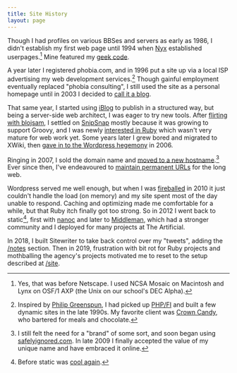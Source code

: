 ```yaml
---
title: Site History
layout: page
---
```


Though I had profiles on various BBSes and servers as early as 1986, I didn't establish my first web page until 1994 when [Nyx](http://www.nyx.net/history.html) established userpages.[^ncsa] Mine featured my [geek code](http://www.geekcode.com/).

[^ncsa]: Yes, that was before Netscape. I used NCSA Mosaic on Macintosh and Lynx on OSF/1 AXP (the Unix on our school's DEC Alpha).

A year later I registered phobia.com, and in 1996 put a site up via a local ISP advertising my web development services.[^phobia] Though gainful employment eventually replaced "phobia consulting", I still used the site as a personal homepage until in 2003 I decided to [call it a blog](/2003/03/14/first-post.html).

[^phobia]: Inspired by [Philip Greenspun](http://philip.greenspun.com/panda/server-programming), I had picked up [PHP/FI](http://www.php.net/manual/en/history.php.php) and built a few dynamic sites in the late 1990s. My favorite client was [Crown Candy](http://crowncandykitchen.net/), who bartered for meals and chocolate.

That same year, I started using [iBlog](/2003/04/21/iblog.html) to publish in a structured way, but being a server-side web architect, I was eager to try new tools. After [flirting with blojsam](/2003/05/29/phonetic-nightmares.html), I settled on [SnipSnap](http://snipsnap.org/space/phobia) mostly because it was growing to support Groovy, and I was newly [interested in Ruby](/2003/05/28/scripting.html) which wasn't very mature for web work yet. Some years later I grew bored and migrated to XWiki, then [gave in to the Wordpress hegemony](/2006/04/09/wordpress-it-is.html) in 2006.

Ringing in 2007, I sold the domain name and [moved to a new hostname](/2007/01/20/fearless.html).[^si] Ever since then, I've endeavoured to [maintain permanent URLs](https://www.w3.org/Provider/Style/URI) for the long web.

[^si]: I still felt the need for a "brand" of some sort, and soon began using [safelyignored.com](/2007/01/29/this-blog-is-now-safely-ignored.html). In late 2009 I finally accepted the value of my unique name and have embraced it online.

Wordpress served me well enough, but when I was [fireballed](http://daringfireball.net/linked/2010/08/31/gerwitz) in 2010 it just couldn't handle the load (on memory) and my site spent most of the day unable to respond. Caching and optimizing made me comfortable for a while, but that Ruby itch finally got too strong. So in 2012 I went back to static[^JAMstack], first with [nanoc](/2012/02/20/reset.html) and later to [Middleman](http://www.middlemanapp.com/), which had a stronger community and I deployed for many projects at The Artificial.
[^JAMstack]: Before static was [cool again](https://jamstack.org/).

In 2018, I built Sitewriter to take back control over my "tweets", adding the [/notes](/notes/) section. Then in 2019, frustration with bit rot for Ruby projects and mothballing the agency's projects motivated me to reset to the setup described at [/site](/site/).

<!-- Even more information about the history of this site might be found in [meta posts](/writing/categories/meta.html). -->

